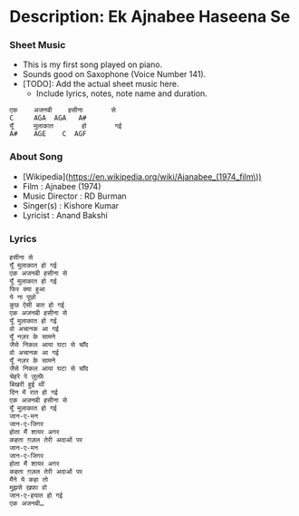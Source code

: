 # Description: Ek Ajnabee Haseena Se


### Sheet Music
* This is my first song played on piano.
* Sounds good on Saxophone (Voice Number 141).
* [TODO]: Add the actual sheet music here.
    - Include lyrics, notes, note name and duration. 
```
एक    अजनबी    हसीना       से
C     AGA  AGA   A# 
यूँ     मुलाकात       हो       गई
A#    AGE    C  AGF
```

### About Song
* [Wikipedia](https://en.wikipedia.org/wiki/Ajanabee_(1974_film\))
* Film              : Ajnabee (1974)
* Music Director    : RD Burman
* Singer(s)         : Kishore Kumar
* Lyricist          : Anand Bakshi

### Lyrics
```
हसीना से
यूँ मुलाकात हो गई
एक अजनबी हसीना से
यूँ मुलाकात हो गई
फिर क्या हुआ
ये ना पूछो
कुछ ऐसी बात हो गई
एक अजनबी हसीना से
यूँ मुलाकात हो गई
वो अचानक आ गई
यूँ नज़र के सामने
जैसे निकल आया घटा से चाँद
वो अचानक आ गई
यूँ नज़र के सामने
जैसे निकल आया घटा से चाँद
चेहरे पे ज़ुल्फ़ें
बिखरी हुई थीं
दिन में रात हो गई
एक अजनबी हसीना से
यूँ मुलाकात हो गई
जान-ए-मन
जान-ए-जिगर
होता मैं शायर अगर
कहता ग़ज़ल तेरी अदाओं पर
जान-ए-मन
जान-ए-जिगर
होता मैं शायर अगर
कहता ग़ज़ल तेरी अदाओं पर
मैंने ये कहा तो
मुझसे ख़फ़ा वो
जान-ए-हयात हो गई
एक अजनबी…
```
